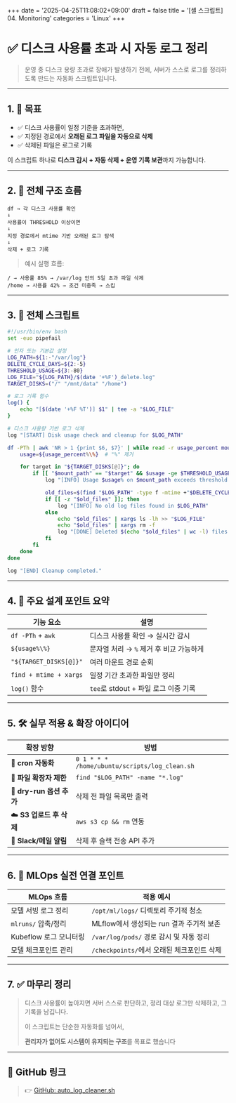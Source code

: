 +++
date = '2025-04-25T11:08:02+09:00'
draft = false
title = '[셸 스크립트] 04. Monitoring'
categories = 'Linux'
+++

# ✅ 디스크 사용률 초과 시 자동 로그 정리

> 운영 중 디스크 용량 초과로 장애가 발생하기 전에,
서버가 스스로 로그를 정리하도록 만드는 자동화 스크립트입니다.
> 

---

## 1. 🎯 목표

- ✅ 디스크 사용률이 일정 기준을 초과하면,
- ✅ 지정된 경로에서 **오래된 로그 파일을 자동으로 삭제**
- ✅ 삭제된 파일은 로그로 기록

이 스크립트 하나로 **디스크 감시 + 자동 삭제 + 운영 기록 보관**까지 가능합니다.

---

## 2. 🧠 전체 구조 흐름

```
df → 각 디스크 사용률 확인
↓
사용률이 THRESHOLD 이상이면
↓
지정 경로에서 mtime 기반 오래된 로그 탐색
↓
삭제 + 로그 기록
```

> 예시 실행 흐름:
> 

```
/ → 사용률 85% → /var/log 안의 5일 초과 파일 삭제
/home → 사용률 42% → 조건 미충족 → 스킵
```

---

## 3. 🔧 전체 스크립트

```bash
#!/usr/bin/env bash
set -euo pipefail

# 인자 또는 기본값 설정
LOG_PATH=${1:-"/var/log"}
DELETE_CYCLE_DAYS=${2:-5}
THRESHOLD_USAGE=${3:-80}
LOG_FILE="${LOG_PATH}/$(date '+%F')_delete.log"
TARGET_DISKS=("/" "/mnt/data" "/home")

# 로그 기록 함수
log() {
    echo "[$(date '+%F %T')] $1" | tee -a "$LOG_FILE"
}

# 디스크 사용량 기반 로그 삭제
log "[START] Disk usage check and cleanup for $LOG_PATH"

df -PTh | awk 'NR > 1 {print $6, $7}' | while read -r usage_percent mount_path; do
    usage=${usage_percent%\%}  # "%" 제거

    for target in "${TARGET_DISKS[@]}"; do
        if [[ "$mount_path" == "$target" && $usage -ge $THRESHOLD_USAGE ]]; then
            log "[INFO] Usage $usage% on $mount_path exceeds threshold ($THRESHOLD_USAGE%). Cleaning logs older than $DELETE_CYCLE_DAYS days..."

            old_files=$(find "$LOG_PATH" -type f -mtime +"$DELETE_CYCLE_DAYS")
            if [[ -z "$old_files" ]]; then
                log "[INFO] No old log files found in $LOG_PATH"
            else
                echo "$old_files" | xargs ls -lh >> "$LOG_FILE"
                echo "$old_files" | xargs rm -f
                log "[DONE] Deleted $(echo "$old_files" | wc -l) files."
            fi
        fi
    done
done

log "[END] Cleanup completed."
```

---

## 4. 📌 주요 설계 포인트 요약

| 기능 요소 | 설명 |
| --- | --- |
| `df -PTh` + `awk` | 디스크 사용률 확인 → 실시간 감시 |
| `${usage%\%}` | 문자열 처리 → `%` 제거 후 비교 가능하게 |
| `"${TARGET_DISKS[@]}"` | 여러 마운트 경로 순회 |
| `find + mtime + xargs` | 일정 기간 초과한 파일만 정리 |
| `log()` 함수 | `tee`로 stdout + 파일 로그 이중 기록 |

---

## 5. 🛠️ 실무 적용 & 확장 아이디어

| 확장 방향 | 방법 |
| --- | --- |
| 🔁 **cron 자동화** | `0 1 * * * /home/ubuntu/scripts/log_clean.sh` |
| 🔐 **파일 확장자 제한** | `find "$LOG_PATH" -name "*.log"` |
| 🔧 **dry-run 옵션 추가** | 삭제 전 파일 목록만 출력 |
| ☁️ **S3 업로드 후 삭제** | `aws s3 cp && rm` 연동 |
| 📩 **Slack/메일 알림** | 삭제 후 슬랙 전송 API 추가 |

---

## 6. 🔧 MLOps 실전 연결 포인트

| MLOps 흐름 | 적용 예시 |
| --- | --- |
| 모델 서빙 로그 정리 | `/opt/ml/logs/` 디렉토리 주기적 청소 |
| `mlruns/` 압축/정리 | MLflow에서 생성되는 run 결과 주기적 보존 |
| Kubeflow 로그 모니터링 | `/var/log/pods/` 경로 감시 및 자동 정리 |
| 모델 체크포인트 관리 | `/checkpoints/`에서 오래된 체크포인트 삭제 |

---

## 7. ✅ 마무리 정리

> 디스크 사용률이 높아지면 서버 스스로 판단하고,
정리 대상 로그만 삭제하고, 그 기록을 남깁니다.
> 
> 
> 이 스크립트는 단순한 자동화를 넘어서,
> 
> **관리자가 없어도 시스템이 유지되는 구조**를 목표로 했습니다
> 

---

## 📎 GitHub 링크

> 👉 [GitHub: auto_log_cleaner.sh](https://github.com/keonhoban/shell-scripts)
>
